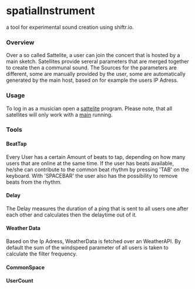 # spatialInstrument

a tool for experimental sound creation using shiftr.io.

### Overview
Over a so called Sattelite, a user can join the concert that is hosted by a main sketch. Satellites provide sereral parameters that are merged together to create then a communal sound. The Sources for the parameters are different, some are manually provided by the user, some are automatically generated by the main host, based on for example the users IP Adress.

### Usage
To log in as a musician open a [sattelite]() program. Please note, that all satellites will only work with a [main]() running.



### Tools

#### BeatTap
Every User has a certain Amount of beats to tap, depending on how many users that are online at the same time. If the user has beats available, he/she can contribute to the common beat rhythm by pressing 'TAB' on the keyboard. With 'SPACEBAR' the user also has the possibility to remove beats from the rhythm.
#### Delay
The Delay measures the duration of a ping that is sent to all users one after each other and calculates then the delaytime out of it.
#### Weather Data
Based on the Ip Adress, WeatherData is fetched over an WeatherAPI. By default the sum of the windspeed parameter of all users is taken to calculate the filter frequency.
#### CommonSpace

#### UserCount
